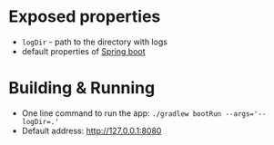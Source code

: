 # Exposed properties
* `logDir` - path to the directory with logs 
* default properties of [Spring boot](https://docs.spring.io/spring-boot/docs/current/reference/html/appendix-application-properties.html)
# Building & Running
* One line command to run the app: `./gradlew bootRun --args='--logDir=.'`
* Default address: http://127.0.0.1:8080 
